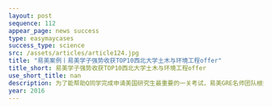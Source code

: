 ```yaml
---
layout: post
sequence: 112
appear_page: news success
type: easymaycases
success_type: science
src: /assets/articles/article124.jpg
title: "易美案例丨易美学子强势收获TOP10西北大学土木与环境工程offer"
title_short: 易美学子强势收获TOP10西北大学土木与环境工程offer
use_short_title: nan
description: 为了能帮助Q同学完成申请美国研究生最重要的一关考试，易美GRE名师团队根据Q同学的个人情况，为他精准定制，量身订造备考方案。Q同学首战GRE考到310+, 刚刚及格，对于申请顶尖名校还是有一定差距。接下来，易美GRE名师团力求帮助Q同学在数学以及长难句等各个击破，在保证能提高到315+的情况下，全力冲刺320+。申请季前，不畏困难的Q同学在易美老师指导下三战GRE，最终收获320+的好成绩。
year: 2016
---
```


